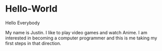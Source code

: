 # Hello-World

Hello Everybody

My name is Justin. I like to play video games and watch Anime. I am interested in becoming a computer programmer and this is me taking my first steps in that direction.
